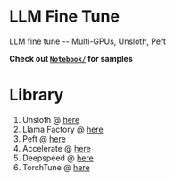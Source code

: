 # LLM Fine Tune
LLM fine tune -- Multi-GPUs, Unsloth, Peft

**Check out [`Notebook/`](https://github.com/avcode-exe/LLM-Fine-Tune/tree/main/Notebooks) for samples**

# Library
1. Unsloth @ [here](https://github.com/unslothai/unsloth)
2. Llama Factory @ [here](https://github.com/hiyouga/LLaMA-Factory)
3. Peft @ [here](https://github.com/huggingface/peft)
4. Accelerate @ [here](https://github.com/huggingface/accelerate)
5. Deepspeed @ [here](https://github.com/microsoft/DeepSpeed)
6. TorchTune @ [here](https://github.com/pytorch/torchtune)

